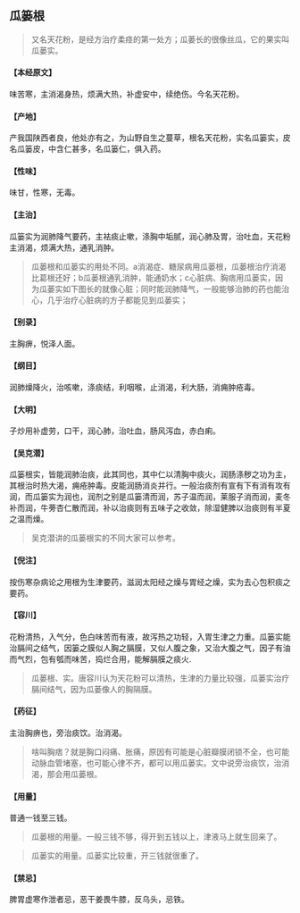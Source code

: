 ## 瓜篓根

> 又名天花粉，是经方治疗柔痉的第一处方；瓜蒌长的很像丝瓜，它的果实叫瓜蒌实。

#### 【本经原文】
味苦寒，主消渴身热，烦满大热，补虚安中，续绝伤。今名天花粉。
#### 【产地】
产我国陕西者良，他处亦有之，为山野自生之蔓草，根名天花粉，实名瓜篓实，皮名瓜篓皮，中含仁甚多，名瓜篓仁，俱入药。
#### 【性味】
味甘，性寒，无毒。
#### 【主治】
瓜篓实为润肺降气要药，主袪痰止嗽，涤胸中垢腻，润心肺及胃，治吐血，天花粉主消渴，烦满大热，通乳消肿。

> 瓜蒌根和瓜蒌实的用处不同。a消渴症、糖尿病用瓜蒌根，瓜蒌根治疗消渴比葛根还好；‍b瓜蒌根通乳消肿，能通奶水；c心脏病、胸痞用瓜蒌实，因为瓜蒌实如下图长的就像心脏；同时能润肺降气，一般能够治肺的药也能治心，几乎治疗心脏病的方子都能见到瓜蒌实；

#### 【别录】
主胸痹，悦泽人面。
#### 【纲目】
润肺燥降火，治咳嗽，涤痰结，利咽喉，止消渴，利大肠，消痈肿疮毒。
#### 【大明】
子炒用补虚劳，口干，润心肺，治吐血，肠风泻血，赤白痢。
#### 【吴克潜】
瓜篓根实，皆能润肺治痰，此其同也，其中仁以清胸中痰火，润肠涤秽之功为主，其根治时热大渴，痈疮肿毒。皮能润肠消炎并行。一般治痰剂有宣有下有消有攻有润，而瓜篓实为润也，润剂之别是瓜篓清而润，苏子温而润，莱服子消而润，麦冬补而润，牛蒡杏仁散而润，补以治痰则有五味子之收敛，除湿健脾以治痰则有半夏之温而燥。

> 吴克潜讲的瓜蒌根实的不同大家可以参考。

#### 【倪注】
按伤寒杂病论之用根为生津要药，滋润太阳经之燥与胃经之燥，实为去心包积痰之要药。
#### 【容川】
花粉清热，入气分，色白味苦而有液，故泻热之功轻，入胃生津之力重。瓜篓实能治膈间之结气，因篓之膜似人胸之膈膜，又似人腹之象，又治大腹之气，因子有油而气烈，包有瓠而味苦，捣烂合用，能解膈膜之痰火.

> 瓜蒌根、实。唐容川认为天花粉可以清热，生津的力量比较强，瓜蒌实治疗膈间结气，因为瓜蒌像人的胸隔膜。

#### 【药征】
主治胸痹也，旁治痰饮。治消渴。

> 啥叫胸痞？就是胸口闷痛、胀痛，原因有可能是心脏瓣膜闭锁不全，也可能动脉血管堵塞，也可能心律不齐，都可以用瓜蒌实。文中说旁治痰饮，治消渴，那会用瓜蒌根。

#### 【用量】
普通一钱至三钱。

> 瓜蒌根的用量。一般三钱不够，得开到五钱以上，津液马上就生回来了。

> 瓜蒌实的用量。瓜蒌实比较重，开三钱就很重了。

#### 【禁忌】
脾胃虚寒作泄者忌，恶干姜畏牛膝，反乌头，忌铁。
